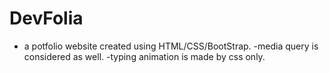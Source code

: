 # DevFolia

- a potfolio website created using HTML/CSS/BootStrap.
-media query is considered as well.
-typing animation is made by css only.
